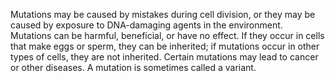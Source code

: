   Mutations may be caused by mistakes during cell division, or they may be caused by exposure to DNA-damaging agents in the environment. 
  Mutations can be harmful, beneficial, or have no effect. If they occur in cells that make eggs or sperm, they can be inherited; if mutations occur in other types of cells, they are not inherited. 
Certain mutations may lead to cancer or other diseases. A mutation is sometimes called a variant.
